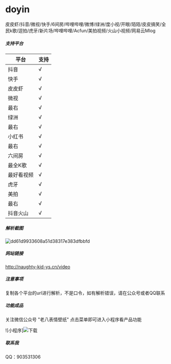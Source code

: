 # doyin
皮皮虾/抖音/微视/快手/6间房/哔哩哔哩/微博/绿洲/度小视/开眼/陌陌/皮皮搞笑/全民k歌/逗拍/虎牙/新片场/哔哩哔哩/Acfun/美拍视频/火山小视频/网易云Mlog

##### 支持平台

| 平台               | 支持    |
| ------------------ | ------- |
| 抖音               | √       |
| 快手     			 | √       |
| 皮皮虾             | √       |
| 微视		         | √       |
| 最右               | √       |
| 绿洲				 | √       |
| 最右               | √       |
| 小红书             | √       |
| 最右               | √       |
| 六间房             | √       |
| 最全K歌            | √       |
| 最好看视频         | √       |
| 虎牙               | √       |
| 美拍               | √       |
| 最右               | √       |
| 抖音火山           | √       |

##### 解析截图


![dd61d9933608a51d38317e383dfbbfd](https://github.com/user-attachments/assets/7a2d1c09-70fd-4d04-a0d4-857ebefd3be1)



##### 网站链接

http://naughty-kid-ys.cn/video

##### 注意事项

复制各个平台的url进行解析，不是口令，如有解析错误，请在公众号或者QQ联系

##### 功能成品
关注微信公众号 "老八表情壁纸" 点击菜单即可进入小程序看产品功能

![小程序]![下载](https://github.com/user-attachments/assets/0693e55e-1c1d-4eba-854c-c4f24202e2d5)



##### 联系我

QQ：903531306
